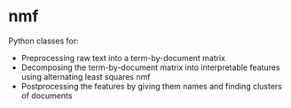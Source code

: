 nmf
===
Python classes for:
- Preprocessing raw text into a term-by-document matrix
- Decomposing the term-by-document matrix into interpretable features using alternating least squares nmf
- Postprocessing the features by giving them names and finding clusters of documents
